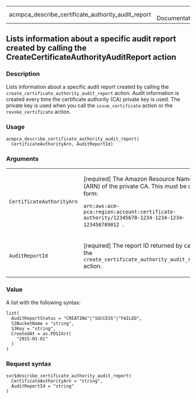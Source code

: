 <table style="width: 100%;">
<tbody>
<tr class="odd">
<td>acmpca_describe_certificate_authority_audit_report</td>
<td style="text-align: right;">R Documentation</td>
</tr>
</tbody>
</table>

## Lists information about a specific audit report created by calling the CreateCertificateAuthorityAuditReport action

### Description

Lists information about a specific audit report created by calling the
`create_certificate_authority_audit_report` action. Audit information is
created every time the certificate authority (CA) private key is used.
The private key is used when you call the `issue_certificate` action or
the `revoke_certificate` action.

### Usage

    acmpca_describe_certificate_authority_audit_report(
      CertificateAuthorityArn, AuditReportId)

### Arguments

<table>
<colgroup>
<col style="width: 35%" />
<col style="width: 65%" />
</colgroup>
<tbody>
<tr class="odd">
<td><code
id="acmpca_describe_certificate_authority_audit_report_:_CertificateAuthorityArn">CertificateAuthorityArn</code></td>
<td><p>[required] The Amazon Resource Name (ARN) of the private CA. This
must be of the form:</p>
<p><code>arn:aws:acm-pca:region:account:certificate-authority/12345678-1234-1234-1234-123456789012 </code>.</p></td>
</tr>
<tr class="even">
<td><code
id="acmpca_describe_certificate_authority_audit_report_:_AuditReportId">AuditReportId</code></td>
<td><p>[required] The report ID returned by calling the
<code>create_certificate_authority_audit_report</code> action.</p></td>
</tr>
</tbody>
</table>

### Value

A list with the following syntax:

    list(
      AuditReportStatus = "CREATING"|"SUCCESS"|"FAILED",
      S3BucketName = "string",
      S3Key = "string",
      CreatedAt = as.POSIXct(
        "2015-01-01"
      )
    )

### Request syntax

    svc$describe_certificate_authority_audit_report(
      CertificateAuthorityArn = "string",
      AuditReportId = "string"
    )
